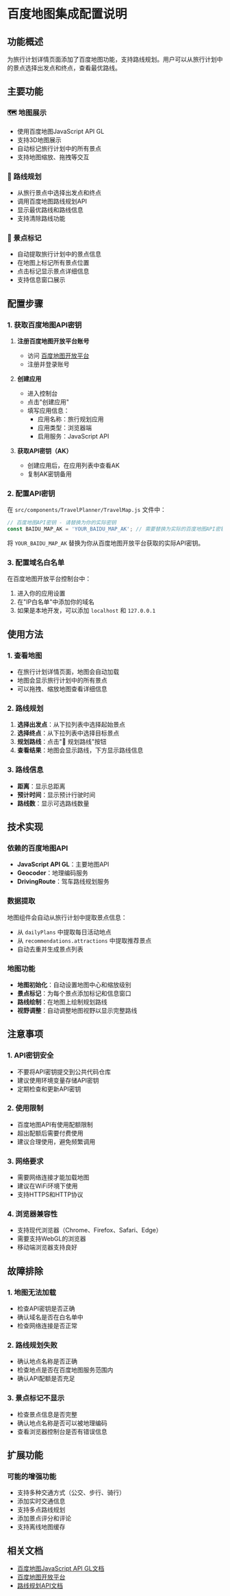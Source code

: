 # 百度地图集成配置说明

## 功能概述

为旅行计划详情页面添加了百度地图功能，支持路线规划。用户可以从旅行计划中的景点选择出发点和终点，查看最优路线。

## 主要功能

### 🗺️ 地图展示
- 使用百度地图JavaScript API GL
- 支持3D地图展示
- 自动标记旅行计划中的所有景点
- 支持地图缩放、拖拽等交互

### 🚗 路线规划
- 从旅行景点中选择出发点和终点
- 调用百度地图路线规划API
- 显示最优路线和路线信息
- 支持清除路线功能

### 📍 景点标记
- 自动提取旅行计划中的景点信息
- 在地图上标记所有景点位置
- 点击标记显示景点详细信息
- 支持信息窗口展示

## 配置步骤

### 1. 获取百度地图API密钥

1. **注册百度地图开放平台账号**
   - 访问 [百度地图开放平台](https://lbsyun.baidu.com/)
   - 注册并登录账号

2. **创建应用**
   - 进入控制台
   - 点击"创建应用"
   - 填写应用信息：
     - 应用名称：旅行规划应用
     - 应用类型：浏览器端
     - 启用服务：JavaScript API

3. **获取API密钥（AK）**
   - 创建应用后，在应用列表中查看AK
   - 复制AK密钥备用

### 2. 配置API密钥

在 `src/components/TravelPlanner/TravelMap.js` 文件中：

```javascript
// 百度地图API密钥 - 请替换为你的实际密钥
const BAIDU_MAP_AK = 'YOUR_BAIDU_MAP_AK'; // 需要替换为实际的百度地图API密钥
```

将 `YOUR_BAIDU_MAP_AK` 替换为你从百度地图开放平台获取的实际API密钥。

### 3. 配置域名白名单

在百度地图开放平台控制台中：
1. 进入你的应用设置
2. 在"IP白名单"中添加你的域名
3. 如果是本地开发，可以添加 `localhost` 和 `127.0.0.1`

## 使用方法

### 1. 查看地图
- 在旅行计划详情页面，地图会自动加载
- 地图会显示旅行计划中的所有景点
- 可以拖拽、缩放地图查看详细信息

### 2. 路线规划
1. **选择出发点**：从下拉列表中选择起始景点
2. **选择终点**：从下拉列表中选择目标景点
3. **规划路线**：点击"🚗 规划路线"按钮
4. **查看结果**：地图会显示路线，下方显示路线信息

### 3. 路线信息
- **距离**：显示总距离
- **预计时间**：显示预计行驶时间
- **路线数**：显示可选路线数量

## 技术实现

### 依赖的百度地图API
- **JavaScript API GL**：主要地图API
- **Geocoder**：地理编码服务
- **DrivingRoute**：驾车路线规划服务

### 数据提取
地图组件会自动从旅行计划中提取景点信息：
- 从 `dailyPlans` 中提取每日活动地点
- 从 `recommendations.attractions` 中提取推荐景点
- 自动去重并生成景点列表

### 地图功能
- **地图初始化**：自动设置地图中心和缩放级别
- **景点标记**：为每个景点添加标记和信息窗口
- **路线绘制**：在地图上绘制规划路线
- **视野调整**：自动调整地图视野以显示完整路线

## 注意事项

### 1. API密钥安全
- 不要将API密钥提交到公共代码仓库
- 建议使用环境变量存储API密钥
- 定期检查和更新API密钥

### 2. 使用限制
- 百度地图API有使用配额限制
- 超出配额后需要付费使用
- 建议合理使用，避免频繁调用

### 3. 网络要求
- 需要网络连接才能加载地图
- 建议在WiFi环境下使用
- 支持HTTPS和HTTP协议

### 4. 浏览器兼容性
- 支持现代浏览器（Chrome、Firefox、Safari、Edge）
- 需要支持WebGL的浏览器
- 移动端浏览器支持良好

## 故障排除

### 1. 地图无法加载
- 检查API密钥是否正确
- 确认域名是否在白名单中
- 检查网络连接是否正常

### 2. 路线规划失败
- 确认地点名称是否正确
- 检查地点是否在百度地图服务范围内
- 确认API配额是否充足

### 3. 景点标记不显示
- 检查景点信息是否完整
- 确认地点名称是否可以被地理编码
- 查看浏览器控制台是否有错误信息

## 扩展功能

### 可能的增强功能
- 支持多种交通方式（公交、步行、骑行）
- 添加实时交通信息
- 支持多点路线规划
- 添加景点评分和评论
- 支持离线地图缓存

## 相关文档

- [百度地图JavaScript API GL文档](https://lbs.baidu.com/index.php?title=jspopularGL)
- [百度地图开放平台](https://lbsyun.baidu.com/)
- [路线规划API文档](https://lbsyun.baidu.com/index.php?title=jspopularGL/guide/route)
